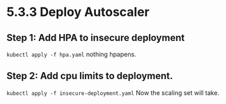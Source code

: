 # 5.3.3 Deploy Autoscaler
## Step 1:  Add HPA to insecure deployment
`kubectl apply -f hpa.yaml` nothing hpapens.
## Step 2: Add cpu limits to deployment.
`kubectl apply -f insecure-deployment.yaml`
Now the scaling set will take.